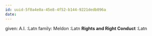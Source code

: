 ```yaml
---
id: uuid-5f0a4e0a-45e8-4f52-b144-9221dedb096a
date: 
---
```


given: A.I. :Latn
family: Meldon :Latn
**Rights and Right Conduct** :Latn